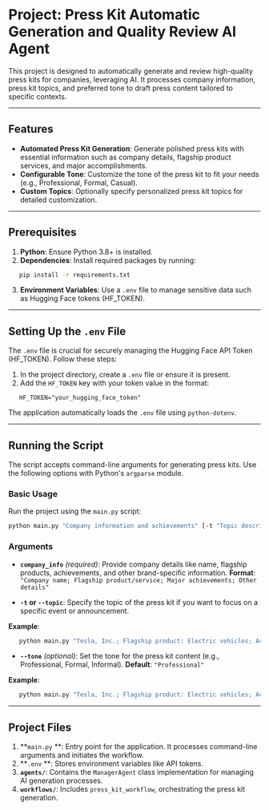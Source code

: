 # Project: Press Kit Automatic Generation and Quality Review AI Agent
This project is designed to automatically generate and review high-quality press kits for companies, leveraging AI. 
It processes company information, press kit topics, and preferred tone to draft press content tailored to specific contexts.

---
## Features
- **Automated Press Kit Generation**: Generate polished press kits with essential information such as company details, 
flagship product services, and major accomplishments.
- **Configurable Tone**: Customize the tone of the press kit to fit your needs (e.g., Professional, Formal, Casual).
- **Custom Topics**: Optionally specify personalized press kit topics for detailed customization.

---
## Prerequisites
1. **Python**: Ensure Python 3.8+ is installed.
2. **Dependencies**: Install required packages by running:

``` bash
   pip install -r requirements.txt
```

3. **Environment Variables**: Use a `.env` file to manage sensitive data such as Hugging Face tokens (HF_TOKEN).

---
## Setting Up the `.env` File
The `.env` file is crucial for securely managing the Hugging Face API Token (HF_TOKEN). Follow these steps:
1. In the project directory, create a `.env` file or ensure it is present.
2. Add the `HF_TOKEN` key with your token value in the format:

``` env
   HF_TOKEN="your_hugging_face_token"
```
The application automatically loads the `.env` file using `python-dotenv`.

---
## Running the Script
The script accepts command-line arguments for generating press kits. Use the following options with Python's `argparse` module.

### Basic Usage
Run the project using the `main.py` script:

``` bash
python main.py "Company information and achievements" [-t "Topic description"] [--tone "Preferred tone"]
```

### Arguments
- **`company_info`** _(required)_: Provide company details like name, flagship products, achievements, and other brand-specific information.
**Format**: `"Company name; Flagship product/service; Major achievements; Other details"`

- **`-t` or `--topic`**: Specify the topic of the press kit if you want to focus on a specific event or announcement.

**Example**:
``` bash
   python main.py "Tesla, Inc.; Flagship product: Electric vehicles; Achievements: Leading innovation in renewable energy." -t "Launch of a new AI-driven analysis platform targeting global markets"
```

- **`--tone`** _(optional)_: Set the tone for the press kit content (e.g., Professional, Formal, Informal).
**Default**: `"Professional"`

**Example**:
``` bash
   python main.py "Tesla, Inc.; Flagship product: Electric vehicles; Achievements: Leading innovation in renewable energy." --tone "Casual"
```

---
## Project Files
1. **`main.py` **: Entry point for the application. It processes command-line arguments and initiates the workflow.
2. **`.env` **: Stores environment variables like API tokens.
3. **`agents/`**: Contains the `ManagerAgent` class implementation for managing AI generation processes.
4. **`workflows/`**: Includes `press_kit_workflow`, orchestrating the press kit generation.